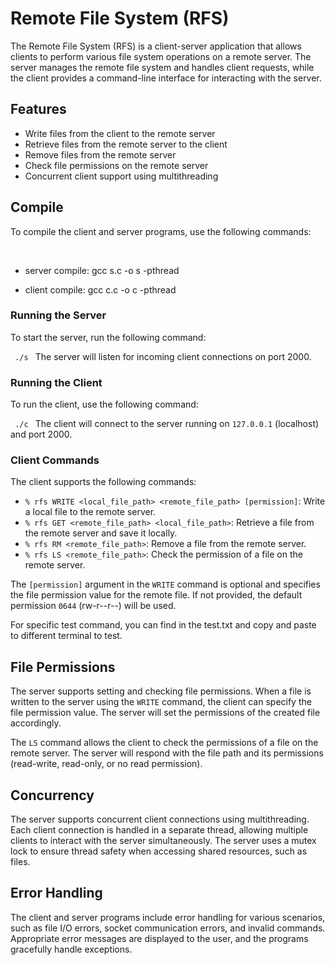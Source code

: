 # Remote File System (RFS)

The Remote File System (RFS) is a client-server application that allows clients to perform various file system operations on a remote server. The server manages the remote file system and handles client requests, while the client provides a command-line interface for interacting with the server.

## Features

- Write files from the client to the remote server
- Retrieve files from the remote server to the client
- Remove files from the remote server
- Check file permissions on the remote server
- Concurrent client support using multithreading

## Compile

To compile the client and server programs, use the following commands:

​
- server compile:
gcc s.c -o s -pthread    

- client compile:
gcc c.c -o c -pthread
​

### Running the Server

To start the server, run the following command:

​```
./s
​```
The server will listen for incoming client connections on port 2000.

### Running the Client

To run the client, use the following command:

​```
./c
​```
The client will connect to the server running on `127.0.0.1` (localhost) and port 2000.

### Client Commands

The client supports the following commands:

- `% rfs WRITE <local_file_path> <remote_file_path> [permission]`: Write a local file to the remote server.
- `% rfs GET <remote_file_path> <local_file_path>`: Retrieve a file from the remote server and save it locally.
- `% rfs RM <remote_file_path>`: Remove a file from the remote server.
- `% rfs LS <remote_file_path>`: Check the permission of a file on the remote server.

The `[permission]` argument in the `WRITE` command is optional and specifies the file permission value for the remote file. If not provided, the default permission `0644` (rw-r--r--) will be used.

For specific test command, you can find in the test.txt and copy and paste to different terminal to test. 

## File Permissions

The server supports setting and checking file permissions. When a file is written to the server using the `WRITE` command, the client can specify the file permission value. The server will set the permissions of the created file accordingly.

The `LS` command allows the client to check the permissions of a file on the remote server. The server will respond with the file path and its permissions (read-write, read-only, or no read permission).

## Concurrency

The server supports concurrent client connections using multithreading. Each client connection is handled in a separate thread, allowing multiple clients to interact with the server simultaneously. The server uses a mutex lock to ensure thread safety when accessing shared resources, such as files.

## Error Handling

The client and server programs include error handling for various scenarios, such as file I/O errors, socket communication errors, and invalid commands. Appropriate error messages are displayed to the user, and the programs gracefully handle exceptions.


